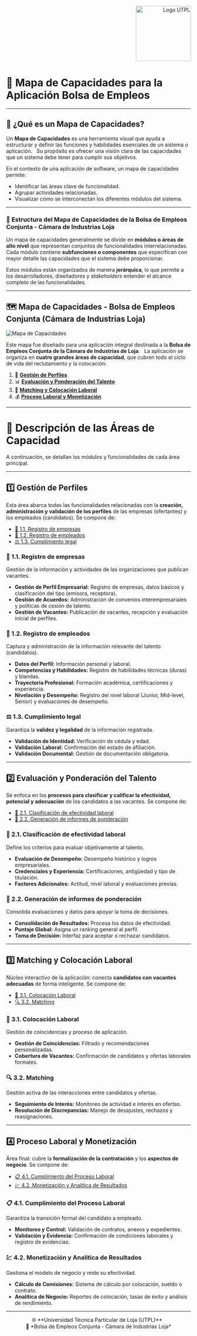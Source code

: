 <p align="right">
  <img src="https://i.postimg.cc/13qQdqZs/utpllogo.png" alt="Logo UTPL" width="150"/>
</p>

# 💼 **Mapa de Capacidades para la Aplicación Bolsa de Empleos**

---

## 🧭 ¿Qué es un Mapa de Capacidades?

Un **Mapa de Capacidades** es una herramienta visual que ayuda a estructurar y definir las funciones y habilidades esenciales de un sistema o aplicación.  
Su propósito es ofrecer una visión clara de las capacidades que un sistema debe tener para cumplir sus objetivos.

En el contexto de una aplicación de software, un mapa de capacidades permite:
- Identificar las áreas clave de funcionalidad.  
- Agrupar actividades relacionadas.  
- Visualizar cómo se interconectan los diferentes módulos del sistema.  

---

### 🧩 **Estructura del Mapa de Capacidades de la Bolsa de Empleos Conjunta - Cámara de Industrias Loja**

Un mapa de capacidades generalmente se divide en **módulos o áreas de alto nivel** que representan conjuntos de funcionalidades interrelacionadas.  
Cada módulo contiene **subfunciones o componentes** que especifican con mayor detalle las capacidades que el sistema debe proporcionar.

Estos módulos están organizados de manera **jerárquica**, lo que permite a los desarrolladores, diseñadores y *stakeholders* entender el alcance completo de las funcionalidades.

---

## 🗺️ **Mapa de Capacidades - Bolsa de Empleos Conjunta (Cámara de Industrias Loja)**

![Mapa de Capacidades](https://github.com/user-attachments/assets/b83c1264-166c-4227-b827-d8cb422077d5)

Este mapa fue diseñado para una aplicación integral destinada a la **Bolsa de Empleos Conjunta de la Cámara de Industrias de Loja**.  
La aplicación se organiza en **cuatro grandes áreas de capacidad**, que cubren todo el ciclo de vida del reclutamiento y la colocación:

1. 🧾 [**Gestión de Perfiles**](#1️⃣-gestión-de-perfiles)  
2. 📊 [**Evaluación y Ponderación del Talento**](#2️⃣-evaluación-y-ponderación-del-talento)  
3. 🤝 [**Matching y Colocación Laboral**](#3️⃣-matching-y-colocación-laboral)  
4. 💰 [**Proceso Laboral y Monetización**](#4️⃣-proceso-laboral-y-monetización)

---

# 🧱 **Descripción de las Áreas de Capacidad**

A continuación, se detallan los módulos y funcionalidades de cada área principal.

---

## 1️⃣ **Gestión de Perfiles**

Esta área abarca todas las funcionalidades relacionadas con la **creación, administración y validación de los perfiles** de las empresas (ofertantes) y los empleados (candidatos). Se compone de:

* [🏢 1.1. Registro de empresas](#-11-registro-de-empresas)
* [👤 1.2. Registro de empleados](#-12-registro-de-empleados)
* [⚖️ 1.3. Cumplimiento legal](#-13-cumplimiento-legal)

### 🏢 1.1. Registro de empresas
Gestión de la información y actividades de las organizaciones que publican vacantes.

- **Gestión de Perfil Empresarial:** Registro de empresas, datos básicos y clasificación del tipo (emisora, receptora).  
- **Gestión de Acuerdos:** Administración de convenios interempresariales y políticas de cesión de talento.  
- **Gestión de Vacantes:** Publicación de vacantes, recepción y evaluación inicial de perfiles.

### 👤 1.2. Registro de empleados
Captura y administración de la información relevante del talento (candidatos).

- **Datos del Perfil:** Información personal y laboral.  
- **Competencias y Habilidades:** Registro de habilidades técnicas (duras) y blandas.  
- **Trayectoria Profesional:** Formación académica, certificaciones y experiencia.  
- **Nivelación y Desempeño:** Registro del nivel laboral (Junior, Mid-level, Senior) y evaluaciones de desempeño.

### ⚖️ 1.3. Cumplimiento legal
Garantiza la **validez y legalidad** de la información registrada.

- **Validación de Identidad:** Verificación de cédula y edad.  
- **Validación Laboral:** Confirmación del estado de afiliación.  
- **Validación Documental:** Gestión de documentación obligatoria.

---

## 2️⃣ **Evaluación y Ponderación del Talento**

Se enfoca en los **procesos para clasificar y calificar la efectividad, potencial y adecuación** de los candidatos a las vacantes. Se compone de:

* [🧮 2.1. Clasificación de efectividad laboral](#-21-clasificación-de-efectividad-laboral)
* [📑 2.2. Generación de informes de ponderación](#-22-generación-de-informes-de-ponderación)

### 🧮 2.1. Clasificación de efectividad laboral
Define los criterios para evaluar objetivamente al talento.

- **Evaluación de Desempeño:** Desempeño histórico y logros empresariales.  
- **Credenciales y Experiencia:** Certificaciones, antigüedad y tipo de titulación.  
- **Factores Adicionales:** Actitud, nivel laboral y evaluaciones previas.

### 📑 2.2. Generación de informes de ponderación
Consolida evaluaciones y datos para apoyar la toma de decisiones.

- **Consolidación de Resultados:** Procesa los datos de efectividad.  
- **Puntaje Global:** Asigna un ranking general al perfil.  
- **Toma de Decisión:** Interfaz para aceptar o rechazar candidatos.

---

## 3️⃣ **Matching y Colocación Laboral**

Núcleo interactivo de la aplicación: conecta **candidatos con vacantes adecuadas** de forma inteligente. Se compone de:

* [💼 3.1. Colocación Laboral](#-31-colocación-laboral)
* [🔍 3.2. Matching](#-32-matching)

### 💼 3.1. Colocación Laboral
Gestión de coincidencias y proceso de aplicación.

- **Gestión de Coincidencias:** Filtrado y recomendaciones personalizadas.  
- **Cobertura de Vacantes:** Confirmación de candidatos y ofertas laborales formales.

### 🔍 3.2. Matching
Gestión activa de las interacciones entre candidatos y ofertas.

- **Seguimiento de Interés:** Monitoreo de actividad e interés en ofertas.  
- **Resolución de Discrepancias:** Manejo de desajustes, rechazos y reasignaciones.

---

## 4️⃣ **Proceso Laboral y Monetización**

Área final: cubre la **formalización de la contratación** y los **aspectos de negocio**. Se compone de:

* [📋 4.1. Cumplimiento del Proceso Laboral](#-41-cumplimiento-del-proceso-laboral)
* [💹 4.2. Monetización y Analítica de Resultados](#-42-monetización-y-analítica-de-resultados)

### 📋 4.1. Cumplimiento del Proceso Laboral
Garantiza la transición formal del candidato a empleado.

- **Monitoreo y Control:** Validación de contratos, anexos y expedientes.  
- **Validación y Evidencia:** Confirmación de condiciones laborales y registro de evidencias.

### 💹 4.2. Monetización y Analítica de Resultados
Gestiona el modelo de negocio y mide su efectividad.

- **Cálculo de Comisiones:** Sistema de cálculo por colocación, sueldo o contrato.  
- **Analítica de Negocio:** Reportes de colocación, tasas de éxito y análisis de rendimiento.

---

<p align="center">
  🌐 **Universidad Técnica Particular de Loja (UTPL)**  
  <br>📘 *Bolsa de Empleos Conjunta - Cámara de Industrias Loja*
</p>
